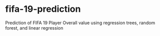 # fifa-19-prediction
Prediction of FIFA 19 Player Overall value using regression trees, random forest, and linear regression
